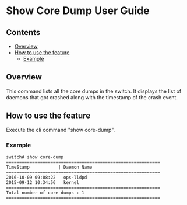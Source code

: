 # Show Core Dump User Guide

## Contents

- [Overview](#overview)
- [How to use the feature](#how-to-use-the-feature)
   - [Example](#example)


## Overview
This command lists all the core dumps in the switch.  It displays the list of daemons that got crashed along with the timestamp of the crash event.

## How to use the feature
Execute the cli command "show core-dump".

### Example

```
switch# show core-dump
===========================================================
TimeStamp           | Daemon Name
===========================================================
2016-10-09 09:08:22   ops-lldpd
2015-09-12 10:34:56   kernel
===========================================================
Total number of core dumps : 1
===========================================================
```
